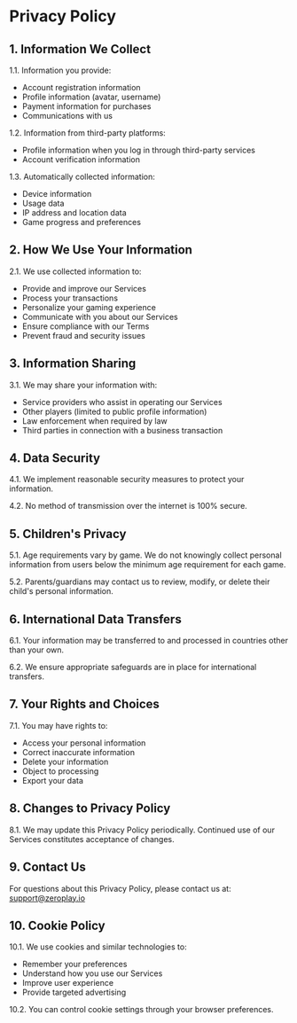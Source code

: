 # Privacy Policy

## 1. Information We Collect

1.1. Information you provide:
- Account registration information
- Profile information (avatar, username)
- Payment information for purchases
- Communications with us

1.2. Information from third-party platforms:
- Profile information when you log in through third-party services
- Account verification information

1.3. Automatically collected information:
- Device information
- Usage data
- IP address and location data
- Game progress and preferences

## 2. How We Use Your Information

2.1. We use collected information to:
- Provide and improve our Services
- Process your transactions
- Personalize your gaming experience
- Communicate with you about our Services
- Ensure compliance with our Terms
- Prevent fraud and security issues

## 3. Information Sharing

3.1. We may share your information with:
- Service providers who assist in operating our Services
- Other players (limited to public profile information)
- Law enforcement when required by law
- Third parties in connection with a business transaction

## 4. Data Security

4.1. We implement reasonable security measures to protect your information.

4.2. No method of transmission over the internet is 100% secure.

## 5. Children's Privacy

5.1. Age requirements vary by game. We do not knowingly collect personal information from users below the minimum age requirement for each game.

5.2. Parents/guardians may contact us to review, modify, or delete their child's personal information.

## 6. International Data Transfers

6.1. Your information may be transferred to and processed in countries other than your own.

6.2. We ensure appropriate safeguards are in place for international transfers.

## 7. Your Rights and Choices

7.1. You may have rights to:
- Access your personal information
- Correct inaccurate information
- Delete your information
- Object to processing
- Export your data

## 8. Changes to Privacy Policy

8.1. We may update this Privacy Policy periodically. Continued use of our Services constitutes acceptance of changes.

## 9. Contact Us

For questions about this Privacy Policy, please contact us at: [support@zeroplay.io](mailto:support@zeroplay.io)

## 10. Cookie Policy

10.1. We use cookies and similar technologies to:
- Remember your preferences
- Understand how you use our Services
- Improve user experience
- Provide targeted advertising

10.2. You can control cookie settings through your browser preferences.